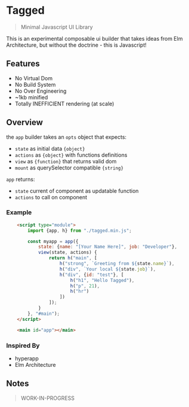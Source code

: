 # Tagged

> Minimal Javascript UI Library

This is an experimental composable ui builder that takes ideas from Elm Architecture, but without the doctrine - this is Javascript!

## Features
- No Virtual Dom
- No Build System
- No Over Engineering
- ~1kb minified
- Totally INEFFICIENT rendering (at scale)

## Overview

the `app` builder takes an `opts` object that expects:

- `state` as initial data `{object}`
- `actions` as `{object}` with functions definitions
- `view` as `{function}` that returns valid dom
- `mount` as querySelector compatible `{string}`

`app` returns:

- `state` current of component as updatable function
- `actions` to call on component

### Example

```html
    <script type="module">
        import {app, h} from "./tagged.min.js";

        const myapp = app({
            state: {name: "[Your Name Here]", job: "Developer"},
            view(state, actions) {
                return h("main", [
                    h("strong", `Greeting from ${state.name}`),
                    h("div", `Your local ${state.job}`),
                    h("div", {id: "test"}, [
                        h("h1", "Hello Tagged"),
                        h("p", 21),
                        h("hr")
                    ])
                ]);
            }
        }, "#main");
    </script>

    <main id="app"></main>
```

### Inspired By

- hyperapp
- Elm Architecture

## Notes

> WORK-IN-PROGRESS
